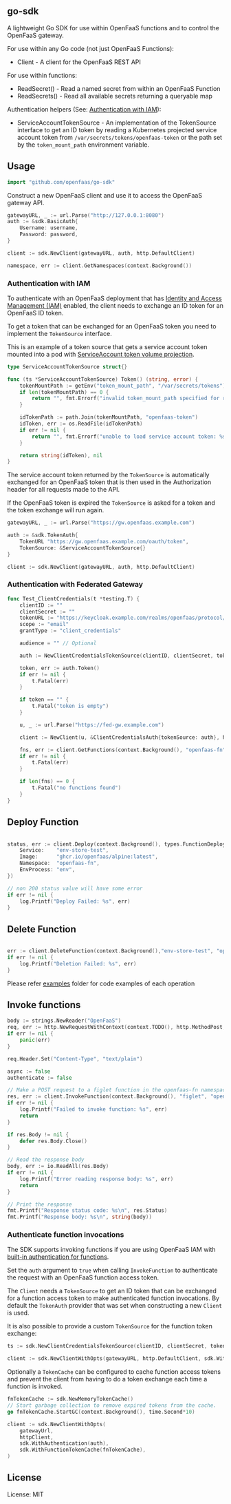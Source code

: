 ## go-sdk

A lightweight Go SDK for use within OpenFaaS functions and to control the OpenFaaS gateway.

For use within any Go code (not just OpenFaaS Functions):

* Client - A client for the OpenFaaS REST API

For use within functions:

* ReadSecret() - Read a named secret from within an OpenFaaS Function
* ReadSecrets() - Read all available secrets returning a queryable map

Authentication helpers (See: [Authentication with IAM](#authentication-with-iam)):

* ServiceAccountTokenSource - An implementation of the TokenSource interface to get an ID token by reading a Kubernetes projected service account token from `/var/secrets/tokens/openfaas-token` or the path set by the `token_mount_path` environment
variable.

## Usage

```go
import "github.com/openfaas/go-sdk"
```

Construct a new OpenFaaS client and use it to access the OpenFaaS gateway API.

```go
gatewayURL, _ := url.Parse("http://127.0.0.1:8080")
auth := &sdk.BasicAuth{
    Username: username,
    Password: password,
}

client := sdk.NewClient(gatewayURL, auth, http.DefaultClient)

namespace, err := client.GetNamespaces(context.Background())
```

### Authentication with IAM

To authenticate with an OpenFaaS deployment that has [Identity and Access Management (IAM)](https://docs.openfaas.com/openfaas-pro/iam/overview/) enabled, the client needs to exchange an ID token for an OpenFaaS ID token.

To get a token that can be exchanged for an OpenFaaS token you need to implement the `TokenSource` interface.

This is an example of a token source that gets a service account token mounted into a pod with [ServiceAccount token volume projection](https://kubernetes.io/docs/tasks/configure-pod-container/configure-service-account/#serviceaccount-token-volume-projection).

```go
type ServiceAccountTokenSource struct{}

func (ts *ServiceAccountTokenSource) Token() (string, error) {
	tokenMountPath := getEnv("token_mount_path", "/var/secrets/tokens")
	if len(tokenMountPath) == 0 {
		return "", fmt.Errorf("invalid token_mount_path specified for reading the service account token")
	}

	idTokenPath := path.Join(tokenMountPath, "openfaas-token")
	idToken, err := os.ReadFile(idTokenPath)
	if err != nil {
		return "", fmt.Errorf("unable to load service account token: %s", err)
	}

	return string(idToken), nil
}
```

The service account token returned by the `TokenSource` is automatically exchanged for an OpenFaaS token that is then used in the Authorization header for all requests made to the API.

If the OpenFaaS token is expired the `TokenSource` is asked for a token and the token exchange will run again.

```go
gatewayURL, _ := url.Parse("https://gw.openfaas.example.com")

auth := &sdk.TokenAuth{
    TokenURL "https://gw.openfaas.example.com/oauth/token",
    TokenSource: &ServiceAccountTokenSource{}
}

client := sdk.NewClient(gatewayURL, auth, http.DefaultClient)
```

### Authentication with Federated Gateway

```go
func Test_ClientCredentials(t *testing.T) {
	clientID := ""
	clientSecret := ""
	tokenURL := "https://keycloak.example.com/realms/openfaas/protocol/openid-connect/token"
	scope := "email"
	grantType := "client_credentials"

	audience = "" // Optional

	auth := NewClientCredentialsTokenSource(clientID, clientSecret, tokenURL, scope, grantType, audience)

	token, err := auth.Token()
	if err != nil {
		t.Fatal(err)
	}

	if token == "" {
		t.Fatal("token is empty")
	}

	u, _ := url.Parse("https://fed-gw.example.com")

	client := NewClient(u, &ClientCredentialsAuth{tokenSource: auth}, http.DefaultClient)

	fns, err := client.GetFunctions(context.Background(), "openfaas-fn")
	if err != nil {
		t.Fatal(err)
	}

	if len(fns) == 0 {
		t.Fatal("no functions found")
	}
}
```

## Deploy Function
```go

status, err := client.Deploy(context.Background(), types.FunctionDeployment{
	Service:    "env-store-test",
	Image:      "ghcr.io/openfaas/alpine:latest",
	Namespace:  "openfaas-fn",
	EnvProcess: "env",
})

// non 200 status value will have some error
if err != nil {
	log.Printf("Deploy Failed: %s", err)
}
```

## Delete Function
```go

err := client.DeleteFunction(context.Background(),"env-store-test", "openfaas-fn")
if err != nil {
	log.Printf("Deletion Failed: %s", err)
}
```

Please refer [examples](https://github.com/openfaas/go-sdk/tree/master/examples) folder for code examples of each operation

## Invoke functions

```go
body := strings.NewReader("OpenFaaS")
req, err := http.NewRequestWithContext(context.TODO(), http.MethodPost, "/", body)
if err != nil {
	panic(err)
}

req.Header.Set("Content-Type", "text/plain")

async := false
authenticate := false

// Make a POST request to a figlet function in the openfaas-fn namespace
res, err := client.InvokeFunction(context.Background(), "figlet", "openfaas-fn", async, authenticate, req)
if err != nil {
	log.Printf("Failed to invoke function: %s", err)
	return
}

if res.Body != nil {
	defer res.Body.Close()
}

// Read the response body
body, err := io.ReadAll(res.Body)
if err != nil {
	log.Printf("Error reading response body: %s", err)
	return
}

// Print the response
fmt.Printf("Response status code: %s\n", res.Status)
fmt.Printf("Response body: %s\n", string(body))
```

### Authenticate function invocations

The SDK supports invoking functions if you are using OpenFaaS IAM with [built-in authentication for functions](https://www.openfaas.com/blog/built-in-function-authentication/).

Set the `auth` argument to `true` when calling `InvokeFunction` to authenticate the request with an OpenFaaS function access token.

The `Client` needs a `TokenSource` to get an ID token that can be exchanged for a function access token to make authenticated function invocations. By default the `TokenAuth` provider that was set when constructing a new `Client` is used.

It is also possible to provide a custom `TokenSource` for the function token exchange:

```go
ts := sdk.NewClientCredentialsTokenSource(clientID, clientSecret, tokenURL, scope, grantType, audience)

client := sdk.NewClientWithOpts(gatewayURL, http.DefaultClient, sdk.WithFunctionTokenSource(ts))
```

Optionally a `TokenCache` can be configured to cache function access tokens and prevent the client from having to do a token exchange each time a function is invoked.

```go
fnTokenCache := sdk.NewMemoryTokenCache()
// Start garbage collection to remove expired tokens from the cache.
go fnTokenCache.StartGC(context.Background(), time.Second*10)

client := sdk.NewClientWithOpts(
    gatewayUrl,
    httpClient,
    sdk.WithAuthentication(auth),
    sdk.WithFunctionTokenCache(fnTokenCache),
)
```

## License

License: MIT
